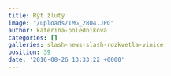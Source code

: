 ```yaml
---
title: Rýt žlutý
image: "/uploads/IMG_2804.JPG"
author: katerina-polednikova
categories: []
galleries: slash-news-slash-rozkvetla-vinice
position: 39
date: '2016-08-26 13:33:22 +0000'
---
```

